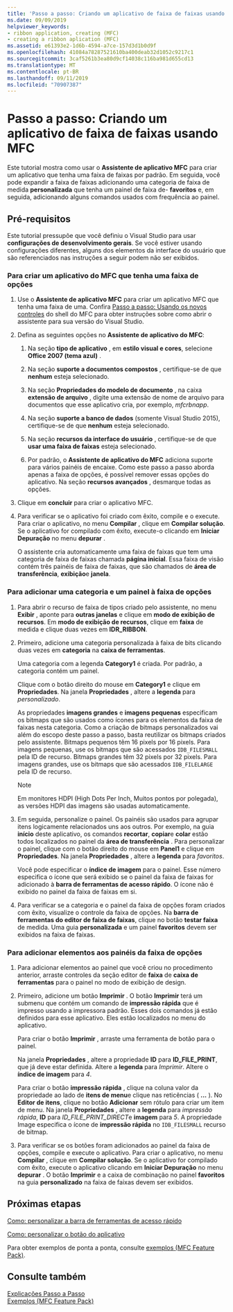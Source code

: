 ```yaml
---
title: 'Passo a passo: Criando um aplicativo de faixa de faixas usando MFC'
ms.date: 09/09/2019
helpviewer_keywords:
- ribbon application, creating (MFC)
- creating a ribbon aplication (MFC)
ms.assetid: e61393e2-1d6b-4594-a7ce-157d3d1b0d9f
ms.openlocfilehash: 41084a78287521610ba400deab32d1052c9217c1
ms.sourcegitcommit: 3caf5261b3ea80d9cf14038c116ba981d655cd13
ms.translationtype: MT
ms.contentlocale: pt-BR
ms.lasthandoff: 09/11/2019
ms.locfileid: "70907387"
---
```

# <a name="walkthrough-creating-a-ribbon-application-by-using-mfc"></a>Passo a passo: Criando um aplicativo de faixa de faixas usando MFC

Este tutorial mostra como usar o **Assistente de aplicativo MFC** para criar um aplicativo que tenha uma faixa de faixas por padrão. Em seguida, você pode expandir a faixa de faixas adicionando uma categoria de faixa de medida **personalizada** que tenha um painel de faixa de- **favoritos** e, em seguida, adicionando alguns comandos usados com frequência ao painel.

## <a name="prerequisites"></a>Pré-requisitos

Este tutorial pressupõe que você definiu o Visual Studio para usar **configurações de desenvolvimento gerais**. Se você estiver usando configurações diferentes, alguns dos elementos da interface do usuário que são referenciados nas instruções a seguir podem não ser exibidos.

### <a name="to-create-an-mfc-application-that-has-a-ribbon"></a>Para criar um aplicativo do MFC que tenha uma faixa de opções

1. Use o **Assistente de aplicativo MFC** para criar um aplicativo MFC que tenha uma faixa de uma. Confira [Passo a passo: Usando os novos controles](walkthrough-using-the-new-mfc-shell-controls.md) do shell do MFC para obter instruções sobre como abrir o assistente para sua versão do Visual Studio.

1. Defina as seguintes opções no **Assistente de aplicativo do MFC**:

    1. Na seção **tipo de aplicativo** , em **estilo visual e cores**, selecione **Office 2007 (tema azul)** .

    1. Na seção **suporte a documentos compostos** , certifique-se de que **nenhum** esteja selecionado.

    1. Na seção **Propriedades do modelo de documento** , na caixa **extensão de arquivo** , digite uma extensão de nome de arquivo para documentos que esse aplicativo cria, por exemplo, *mfcrbnapp*.

    1. Na seção **suporte a banco de dados** (somente Visual Studio 2015), certifique-se de que **nenhum** esteja selecionado.

    1. Na seção **recursos da interface do usuário** , certifique-se de que **usar uma faixa de faixas** esteja selecionado.

    1. Por padrão, o **Assistente de aplicativo do MFC** adiciona suporte para vários painéis de encaixe. Como este passo a passo aborda apenas a faixa de opções, é possível remover essas opções do aplicativo. Na seção **recursos avançados** , desmarque todas as opções.

1. Clique em **concluir** para criar o aplicativo MFC.

1. Para verificar se o aplicativo foi criado com êxito, compile e o execute. Para criar o aplicativo, no menu **Compilar** , clique em **Compilar solução**. Se o aplicativo for compilado com êxito, execute-o clicando em **Iniciar Depuração** no menu **depurar** .

    O assistente cria automaticamente uma faixa de faixas que tem uma categoria de faixa de faixas chamada **página inicial**. Essa faixa de visão contém três painéis de faixa de faixas, que são chamados de **área de transferência**, **exibição**e **janela**.

### <a name="to-add-a-category-and-panel-to-the-ribbon"></a>Para adicionar uma categoria e um painel à faixa de opções

1. Para abrir o recurso de faixa de tipos criado pelo assistente, no menu **Exibir** , aponte para **outras janelas** e clique em **modo de exibição de recursos**. Em **modo de exibição de recursos**, clique em **faixa** de medida e clique duas vezes em **IDR_RIBBON**.

1. Primeiro, adicione uma categoria personalizada à faixa de bits clicando duas vezes em **categoria** na **caixa de ferramentas**.

    Uma categoria com a legenda **Category1** é criada. Por padrão, a categoria contém um painel.

    Clique com o botão direito do mouse em **Category1** e clique em **Propriedades**. Na janela **Propriedades** , altere a **legenda** para *personalizado*.

    As propriedades **imagens grandes** e **imagens pequenas** especificam os bitmaps que são usados como ícones para os elementos da faixa de faixas nesta categoria. Como a criação de bitmaps personalizados vai além do escopo deste passo a passo, basta reutilizar os bitmaps criados pelo assistente. Bitmaps pequenos têm 16 pixels por 16 pixels. Para imagens pequenas, use os bitmaps que são acessados `IDB_FILESMALL` pela ID de recurso. Bitmaps grandes têm 32 pixels por 32 pixels. Para imagens grandes, use os bitmaps que são acessados `IDB_FILELARGE` pela ID de recurso.

    > [!NOTE]
    > Em monitores HDPI (High Dots Per Inch, Muitos pontos por polegada), as versões HDPI das imagens são usadas automaticamente.

1. Em seguida, personalize o painel. Os painéis são usados para agrupar itens logicamente relacionados uns aos outros. Por exemplo, na guia **início** deste aplicativo, os comandos **recortar**, **copiar**e **colar** estão todos localizados no painel da **área de transferência** . Para personalizar o painel, clique com o botão direito do mouse em **Panel1** e clique em **Propriedades**. Na janela **Propriedades** , altere a **legenda** para *favoritos*.

    Você pode especificar o **índice de imagem** para o painel. Esse número especifica o ícone que será exibido se o painel da faixa de faixas for adicionado à **barra de ferramentas de acesso rápido**. O ícone não é exibido no painel da faixa de faixas em si.

1. Para verificar se a categoria e o painel da faixa de opções foram criados com êxito, visualize o controle da faixa de opções. Na **barra de ferramentas do editor de faixa de faixas**, clique no botão **testar faixa** de medida. Uma guia **personalizada** e um painel **favoritos** devem ser exibidos na faixa de faixas.

### <a name="to-add-elements-to-the-ribbon-panels"></a>Para adicionar elementos aos painéis da faixa de opções

1. Para adicionar elementos ao painel que você criou no procedimento anterior, arraste controles da seção editor de **faixa** de **caixa de ferramentas** para o painel no modo de exibição de design.

1. Primeiro, adicione um botão **Imprimir** . O botão **Imprimir** terá um submenu que contém um comando de **impressão rápida** que é impresso usando a impressora padrão. Esses dois comandos já estão definidos para esse aplicativo. Eles estão localizados no menu do aplicativo.

    Para criar o botão **Imprimir** , arraste uma ferramenta de botão para o painel.

    Na janela **Propriedades** , altere a propriedade **ID** para **ID_FILE_PRINT**, que já deve estar definida. Altere a **legenda** para *Imprimir*. Altere o **índice de imagem** para *4*.

    Para criar o botão **impressão rápida** , clique na coluna valor da propriedade ao lado de **itens de menu**e clique nas reticências ( **...** ). No **Editor de itens**, clique no botão **Adicionar** sem rótulo para criar um item de menu. Na janela **Propriedades** , altere a **legenda** para *impressão rápida*, **ID** para *ID_FILE_PRINT_DIRECT*e **imagem** para *5*. A propriedade Image especifica o ícone de **impressão rápida** no `IDB_FILESMALL` recurso de bitmap.

1. Para verificar se os botões foram adicionados ao painel da faixa de opções, compile e execute o aplicativo. Para criar o aplicativo, no menu **Compilar** , clique em **Compilar solução**. Se o aplicativo for compilado com êxito, execute o aplicativo clicando em **Iniciar Depuração** no menu **depurar** . O botão **Imprimir** e a caixa de combinação no painel **favoritos** na guia **personalizado** na faixa de faixas devem ser exibidos.

## <a name="next-steps"></a>Próximas etapas

[Como: personalizar a barra de ferramentas de acesso rápido](../mfc/how-to-customize-the-quick-access-toolbar.md)

[Como: personalizar o botão do aplicativo](../mfc/how-to-customize-the-application-button.md)

Para obter exemplos de ponta a ponta, consulte [exemplos (MFC Feature Pack)](../overview/visual-cpp-samples.md).

## <a name="see-also"></a>Consulte também

[Explicações Passo a Passo](../mfc/walkthroughs-mfc.md)<br/>
[Exemplos (MFC Feature Pack)](../overview/visual-cpp-samples.md)
